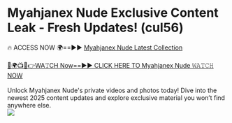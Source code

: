 # Myahjanex Nude Exclusive Content Leak - Fresh Updates! (cul56)

🔥 ACCESS NOW 🌍==►► <a href="https://tinyurl.com/yc657z5k" rel="nofollow">Myahjanex Nude Latest Collection</a>
<br><br>
[🔴🌍📺📱👉WA𝚃CH Now==►► CLICK HERE TO Myahjanex Nude 𝚆𝙰𝚃𝙲𝙷 NOW](https://tinyurl.com/yc657z5k)
<br><br>
Unlock Myahjanex Nude's private videos and photos today! Dive into the newest 2025 content updates and explore exclusive material you won’t find anywhere else.
<br>
<a href="https://tinyurl.com/yc657z5k" rel="nofollow" data-target="animated-image.originalLink"><img src="https://camo.githubusercontent.com/8a4f000d20f83aca3bf7ec5f350d767afa0574a8a352519fd8cfa583a6f93a33/68747470733a2f2f692e696d6775722e636f6d2f644a486b345a712e676966" data-canonical-src="https://i.imgur.com/dJHk4Zq.gif" style="max-width: 100%; display: inline-block;" data-target="animated-image.originalImage"></a>
<br>

